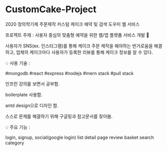# CustomCake-Project
2020 창의학기제 주문제작 커스텀 케이크 예약 및 검색 도우미 웹 서비스

프로젝트 주제 : 사용자 중심의 맞춤형 예약을 위한 웹/앱 플랫폼 서비스 개발 🎂

사용자가 SNS(ex. 인스타그램)를 통해 케이크 주문 제작을 해야하는 번거로움을 해결하고,
업체의 케이크마다 사용자가 등록한 리뷰를 통해 케이크 정보를 알 수 있다.

💡 사용 기술 :

#mongodb #react #express #nodejs #mern stack #pull stack

인프런 강의를 보면서 공부함.

boilerplate 사용함.

antd design으로 디자인 함.

스스로 문제를 해결하기 위해 구글링과 참고문서를 찾아봄.


💡 주요 기능 :

login, signup, social(google login)
list
detail page
review
basket
search
category



